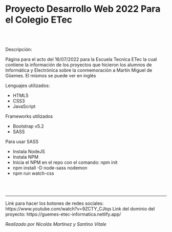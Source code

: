 # Proyecto Desarrollo Web 2022 Para el Colegio ETec 
<br>
<br>
<p>Descripción:</p>
<p>Página para el acto del 16/07/2022 para la Escuela Tecnica ETec la cual contiene la información de los proyectos que hicieron los alumnos de Informática y Electrónica sobre la conmemoración a Martín Miguel de Güemes. El mismos se puede ver en inglés</p>

<p>Lenguajes utilizados:</p>
<ul>
  <li>HTML5</li>
  <li>CSS3</li>
  <li>JavaScript</li>
</ul>

<p>Frameworks utilizados</p>
<ul>
  <li>Bootstrap v5.2</li>
  <li>SASS</li>
</ul>

<p>Para usar SASS</p>
<ul>
  <li>Instala NodeJS</li>
  <li>Instala NPM</li>
  <li>Inicia el NPM en el repo con el comando: npm init</li>
  <li>npm install -D node-sass nodemon</li>
  <li>npm run watch-css</li>
</ul>
<br>
<br>
<hr>
Link para hacer los botones de redes sociales: https://www.youtube.com/watch?v=9ZCTY_CJtqs
Link del dominio del proyecto: https://guemes-etec-informatica.netlify.app/

*Realizado por Nicolás Martinez y Santino Vitale*
